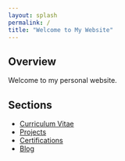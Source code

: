 ```yaml
---
layout: splash
permalink: /
title: "Welcome to My Website"
---
```


## Overview

Welcome to my personal website.

## Sections

- [Curriculum Vitae](/curriculum_vitae/)
- [Projects](/projects/)
- [Certifications](/certifications/)
- [Blog](/blog/)

